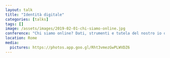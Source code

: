 ```yaml
---
layout: talk
title: "Identità digitale"
categories: [talks]
tags: []
image: /assets/images/2019-02-01-chi-siamo-online.jpg
conference: "Chi siamo online? Dati, strumenti e tutela del nostro io digitale"
location: Rome
media:
  pictures: https://photos.app.goo.gl/Rht3vmezGwPLWVDZ6
---
```

